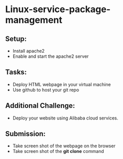 # Linux-service-package-management

## Setup:

- Install apache2 
- Enable and start the apache2 server

## Tasks:

- Deploy HTML webpage in your virtual machine
- Use github to host your git repo

## Additional Challenge:

- Deploy your website using Alibaba cloud services.


## Submission:

- Take screen shot of the webpage on the browser 
- Take screen shot of the **git clone** command

